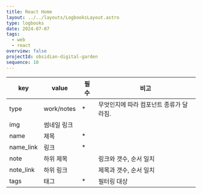 ```yaml
---
title: React Home
layout: ../../layouts/LogbooksLayout.astro
type: logbooks
date: 2024-07-07
tags:
  - web
  - react
overview: false
projectId: obsidian-digital-garden
sequence: 10
---
```


| key       | value      | 필수  | 비고                     |
| --------- | ---------- | --- | ---------------------- |
| type      | work/notes | *   | 무엇인지에 따라 컴포넌트 종류가 달라짐. |
| img       | 썸네일 링크     |     |                        |
| name      | 제목         | *   |                        |
| name_link | 링크         | *   |                        |
| note      | 하위 제목      |     | 링크와 갯수, 순서 일치          |
| note_link | 하위 링크      |     | 제목과 갯수, 순서 일치          |
| tags      | 태그         | *   | 필터링 대상                 |
